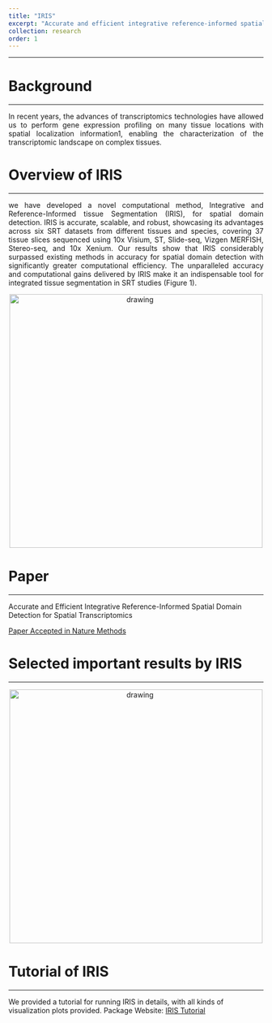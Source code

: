 ```yaml
---
title: "IRIS"
excerpt: "Accurate and efficient integrative reference-informed spatial domain detection for spatial transcriptomics.<br/><img src='/images/IRIS_NM_2024_logo.png' width='200'>"
collection: research
order: 1
---
```


------
# Background
------
<p style="text-align: justify">
In recent years, the advances of transcriptomics technologies have allowed us to perform gene expression profiling on many tissue locations with spatial localization information1, enabling the characterization of the transcriptomic landscape on complex tissues. 
</p>


# Overview of IRIS
------
<p style="text-align: justify">
we have developed a novel computational method, Integrative and Reference-Informed tissue Segmentation (IRIS), for spatial domain detection. IRIS is accurate, scalable, and robust, showcasing its advantages across six SRT datasets from different tissues and species, covering 37 tissue slices sequenced using 10x Visium, ST, Slide-seq, Vizgen MERFISH, Stereo-seq, and 10x Xenium. Our results show that IRIS considerably surpassed existing methods in accuracy for spatial domain detection with significantly greater computational efficiency. The unparalleled accuracy and computational gains delivered by IRIS make it an indispensable tool for integrated tissue segmentation in SRT studies (Figure 1). 
</p>
<div style="text-align: center;">
  <img src="/images/IRIS_NM_2024.jpg" alt="drawing" width="500"/>
</div>


# Paper
------
Accurate and Efficient Integrative Reference-Informed Spatial Domain Detection for Spatial Transcriptomics

[Paper Accepted in Nature Methods]()

# Selected important results by IRIS
------
<p style="text-align: justify">
</p>
<div style="text-align: center;">
  <img src="/images/IRIS_NM_2024_Figure6.jpg" alt="drawing" width="500"/>
</div>


# Tutorial of IRIS
------
We provided a tutorial for running IRIS in details, with all kinds of visualization plots provided. 
Package Website: [IRIS Tutorial](https://yingma0107.github.io/IRIS/)




